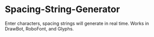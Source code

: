 # Spacing-String-Generator
Enter characters, spacing strings will generate in real time. Works in DrawBot, RoboFont, and Glyphs.
